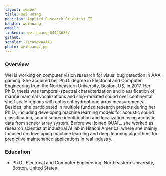 ```yaml
---
layout: member
title: Wei Huang
position: Applied Research Scientist II
handle: weihuang
email: 
linkedin: wei-huang-04423633/
github:
scholar: 1scAVewAAAAJ 
photo: weihuang.jpg
---
```



### Overview
Wei is working on computer vision research for visual bug detection in AAA gaming. She acquired her Ph.D. degree in Electrical and Computer Engineering from the Northeastern University, Boston, US, in 2017. Her Ph.D. thesis was temporal-spectral characterization and classification of marine mammal vocalizations and ship-radiated sound over continental shelf scale regions with coherent hydrophone array measurements. Besides, she participated in multiple funded research projects during her Ph.D., including developing machine learning models for acoustic sound classification, sound source identification and localization using acoustic data from sensor array system. Before wei joined QUAIL, she worked as research scientist at industrial AI lab in Hitachi America, where she mainly focused on developing machine learning and deep learning algorithms for predictive maintenance applications in real industry. 
  

### Education
 - Ph.D., Electrical and Computer Engineering, Northeastern University, Boston, United States
